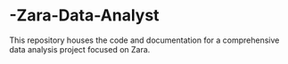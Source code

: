 # -Zara-Data-Analyst
This repository houses the code and documentation for a comprehensive data analysis project focused on Zara.
